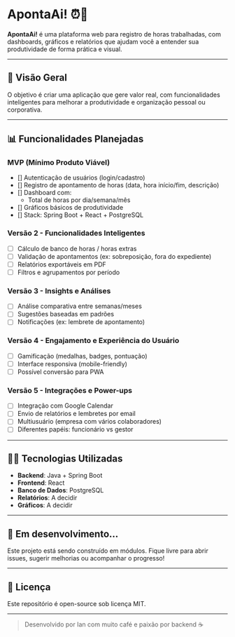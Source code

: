 # ApontaAi! ⏰️📅

**ApontaAi!** é uma plataforma web para registro de horas trabalhadas, com dashboards, gráficos e relatórios que ajudam você a entender sua produtividade de forma prática e visual.

---

## 🚀 Visão Geral
O objetivo é criar uma aplicação que gere valor real, com funcionalidades inteligentes para melhorar a produtividade e organização pessoal ou corporativa.

---

## 📊 Funcionalidades Planejadas

### MVP (Mínimo Produto Viável)
- [] Autenticação de usuários (login/cadastro)
- [] Registro de apontamento de horas (data, hora início/fim, descrição)
- [] Dashboard com:
  - Total de horas por dia/semana/mês
- [] Gráficos básicos de produtividade
- [] Stack: Spring Boot + React + PostgreSQL

### Versão 2 - Funcionalidades Inteligentes
- [ ] Cálculo de banco de horas / horas extras
- [ ] Validação de apontamentos (ex: sobreposição, fora do expediente)
- [ ] Relatórios exportáveis em PDF
- [ ] Filtros e agrupamentos por período

### Versão 3 - Insights e Análises
- [ ] Análise comparativa entre semanas/meses
- [ ] Sugestões baseadas em padrões
- [ ] Notificações (ex: lembrete de apontamento)

### Versão 4 - Engajamento e Experiência do Usuário
- [ ] Gamificação (medalhas, badges, pontuação)
- [ ] Interface responsiva (mobile-friendly)
- [ ] Possível conversão para PWA

### Versão 5 - Integrações e Power-ups
- [ ] Integração com Google Calendar 
- [ ] Envio de relatórios e lembretes por email
- [ ] Multiusuário (empresa com vários colaboradores)
- [ ] Diferentes papéis: funcionário vs gestor

---

## 🧑‍💻 Tecnologias Utilizadas
- **Backend**: Java + Spring Boot
- **Frontend**: React
- **Banco de Dados**: PostgreSQL
- **Relatórios**: A decidir
- **Gráficos**: A decidir

---

## 🚧 Em desenvolvimento...
Este projeto está sendo construído em módulos. Fique livre para abrir issues, sugerir melhorias ou acompanhar o progresso!

---

## 💼 Licença
Este repositório é open-source sob licença MIT. 

---

> Desenvolvido por Ian com muito café e paixão por backend ☕️
